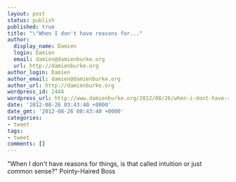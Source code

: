 ```yaml
---
layout: post
status: publish
published: true
title: "\"When I don't have reasons for..."
author:
  display_name: Damien
  login: Damien
  email: damien@damienburke.org
  url: http://damienburke.org
author_login: Damien
author_email: damien@damienburke.org
author_url: http://damienburke.org
wordpress_id: 2444
wordpress_url: http://www.damienburke.org/2012/08/26/when-i-dont-have-reasons-for/
date: '2012-08-26 03:43:40 +0000'
date_gmt: '2012-08-26 08:43:40 +0000'
categories:
- tweet
tags:
- tweet
comments: []
---
```

<p>"When I don't have reasons for things, is that called intuition or just common sense?" Pointy-Haired Boss</p>

